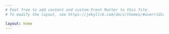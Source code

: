 ```yaml
---
# Feel free to add content and custom Front Matter to this file.
# To modify the layout, see https://jekyllrb.com/docs/themes/#overriding-theme-defaults

layout: home
---
```

<div style="visibility: hidden; height: 25px;">
<a rel="me" href="https://mastodon.radio/@n0hot">Mastodon</a>
</div>
